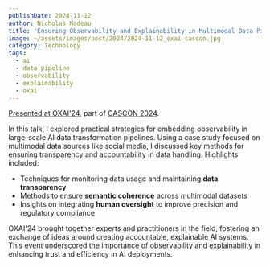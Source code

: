 ```yaml
---
publishDate: 2024-11-12
author: Nicholas Nadeau
title: 'Ensuring Observability and Explainability in Multimodal Data Pipelines for AI Development'
image: ~/assets/images/post/2024/2024-11-12_oxai-cascon.jpg
category: Technology
tags:
  - ai
  - data pipeline
  - observability
  - explainability
  - oxai
---
```


[Presented at OXAI'24](https://users.encs.concordia.ca/~abdelw/oxai2024/), part of [CASCON 2024](https://cascon.ca/).

In this talk, I explored practical strategies for embedding observability in large-scale AI data transformation pipelines. Using a case study focused on multimodal data sources like social media, I discussed key methods for ensuring transparency and accountability in data handling. Highlights included:

- Techniques for monitoring data usage and maintaining **data transparency**
- Methods to ensure **semantic coherence** across multimodal datasets
- Insights on integrating **human oversight** to improve precision and regulatory compliance

OXAI'24 brought together experts and practitioners in the field, fostering an exchange of ideas around creating accountable, explainable AI systems. This event underscored the importance of observability and explainability in enhancing trust and efficiency in AI deployments.
